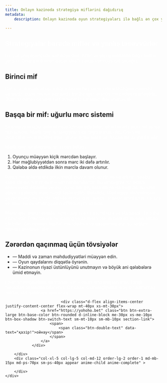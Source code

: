 ```yaml
---
title: Onlayn kazinoda strategiya miflərini dağıdırıq
metadata:
    description: Onlayn kazinoda oyun strategiyaları ilə bağlı ən çox yayılmış mifləri araşdıracağıq: spinlərin müstəqilliyi, real şanslar və mərc sistemlərinin effektivliyi.

---
```

  

<section class="cover-background" style="background-image: url('{{ media['user://themes/quark/jpg/bg3.jpg'].url()|raw }}');">
    <div class="container ">
    <div class="row align-items-center justify-content-center">
        <div class="col-xl-7 col-lg-7 col-md-12 last-paragraph-no-margin order-lg-1 order-2 appear anime-child anime-complete">
            <h1 style="color: #ffffff; ">Strategiyalar barədə miflər və yanlış təsəvvürlər</h1>

<p style="color: #ffffff; ">Bir çox yeni oyunçuda kazinoya dair miflər və yanlış inamlarla bağlı suallar yaranır. Onlara mümkün qədər ətraflı cavab verməyə çalışacağıq.</p>
        <h2>Birinci mif</h2>
        <p style="color: #ffffff; ">Daha uzun müddət oynadıqca qazanmaq şansınızın artacağına inanmaq yanlışdır, çünki onlayn kazinoda hər bir spin əvvəlki nəticədən müstəqildir. Oyunda daha çox vaxt sərf etməyiniz şansınızı dəyişməyəcək.</p>
        <h2>Başqa bir mif: uğurlu mərc sistemi</h2>
        <p style="color: #ffffff; ">Strategiyalar uğur əldə etməyə kömək edə bilər, lakin burada əsas rol şansa məxsusdur. Martinqeyl strategiyasını da qeyd etmək olar. Çox yeni oyunçular onun mütləq uğur gətirəcəyinə inanırlar. Ancaq bu da yanılmadır.</p>
        <p style="color: #ffffff; ">Martinqeyl strategiyasının sxemi belədir:</p>
        <ol>
            <li>Oyunçu müəyyən kiçik mərcdən başlayır.</li>
            <li>Hər məğlubiyyətdən sonra mərc iki dəfə artırılır.</li>
            <li>Qələbə əldə etdikdə ilkin mərclə davam olunur.</li>
        </ol>
        <p style="color: #ffffff; ">Riyazi hesablamalara görə, məğlubiyyət riski azalır və ya artmır, qələbə şansı da dəyişməz qalır – şanslar bərabərdir. Bu strategiya oyunçuya əhəmiyyətli üstünlük vermir, çünki hər şey hələ də şansa bağlıdır. Bundan əlavə, kazinoda mərc həddi təyin edilib. Beləliklə, Martinqeyl sistemindən yalnız müəyyən sayda istifadə etmək olar; mərcin sonsuz artırılmasına icazə verilmir, bu da strategiyanın effektivliyini azaldır.</p>
        <p style="color: #ffffff; ">Martinqeyl bütün oyunlar üçün uyğun olsa da, ruletka və blackjack-də daha effektivdir. Pokerdə isə bu strategiya az təsirli ola və bankrol itkisinə səbəb ola bilər. Oyunçunun kapitalı məhduddur və qazanmaq arzusu sağlam məntiqi üstələyə bilər.</p>
        <h2>Zərərdən qaçınmaq üçün tövsiyələr</h2>
        <ul>
            <li>— Maddi və zaman məhdudiyyətləri müəyyən edin.</li>
            <li>— Oyun qaydalarını diqqətlə öyrənin.</li>
            <li>— Kazino­nun riyazi üstünlüyünü unutmayın və böyük ani qələbələrə ümid etməyin.</li>
        </ul>
        <p style="color: #ffffff; ">Lakin strategiyaların da mənası var – onları sınamaq lazımdır. Fərqli metodları birləşdirə bilərsiniz. Öz qazanc strategiyanızı işləyib hazırlamaq mütləq sizi qələbəyə aparacaq.</p>







		
			
			
			


			                 <div class="d-flex align-items-center justify-content-center flex-wrap mt-40px xs-mt-30px">
                    <a href="https://yohoho.bet" class="btn btn-extra-large btn-base-color btn-rounded d-inline-block me-30px xs-me-10px btn-box-shadow btn-switch-text sm-mt-10px sm-mb-10px section-link">
                        <span>
                            <span class="btn-double-text" data-text="қазір!">ойнау</span>
                        </span>
                    </a>
                </div>	
 					
        </div>
        <div class="col-xl-5 col-lg-5 col-md-12 order-lg-2 order-1 md-mb-15px md-ps-70px sm-ps-40px appear anime-child anime-complete" > 
             
        </div>	
    </div>    
</div>         
</section>























